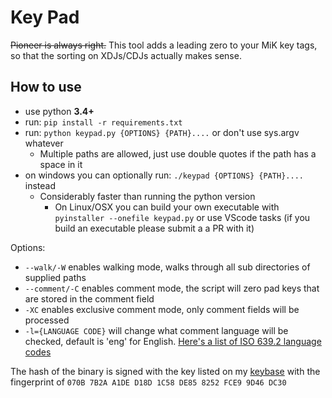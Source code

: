 # Key Pad

~~Pioneer is always right.~~
This tool adds a leading zero to your MiK key tags, so that the sorting on XDJs/CDJs actually makes sense.

## How to use

- use python **3.4+**
- run: `pip install -r requirements.txt`
- run: `python keypad.py {OPTIONS} {PATH}....` or don't use sys.argv whatever
  - Multiple paths are allowed, just use double quotes if the path has a space in it
- on windows you can optionally run: `./keypad {OPTIONS} {PATH}....` instead
  - Considerably faster than running the python version
    - On Linux/OSX you can build your own executable with `pyinstaller --onefile keypad.py` or use VScode tasks (if you build an executable please submit a a PR with it)

Options:

- `--walk/-W` enables walking mode, walks through all sub directories of supplied paths
- `--comment/-C` enables comment mode, the script will zero pad keys that are stored in the comment field
- `-XC` enables exclusive comment mode, only comment fields will be processed
- `-l={LANGUAGE CODE}` will change what comment language will be checked, default is 'eng' for English. [Here's a list of ISO 639.2 language codes](https://www.loc.gov/standards/iso639-2/php/code_list.php "ISO 639.2 reference")

The hash of the binary is signed with the key listed on my [keybase](https://keybase.io/r0uge) with the fingerprint of `070B 7B2A A1DE D18D 1C58 DE85 8252 FCE9 9D46 DC30`